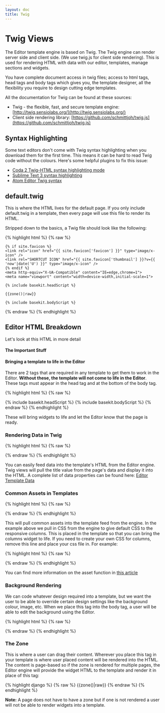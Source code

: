```yaml
---
layout: doc
title: Twig
---
```


# Twig Views

The Editor template engine is based on Twig. The Twig engine can render server side and client side. (We use twig.js for client side rendering). This is used for rendering HTML with data with our editor, templates, manage sections and widgets.

You have complete document access in twig files; access to html tags, head tags and body tags which gives you, the template designer, all the flexibility you require to design cutting edge templates.

All the documentation for Twig can be found at these sources:

* Twig - the flexible, fast, and secure template engine: [http://twig.sensiolabs.org/](http://twig.sensiolabs.org/)
* Client side rendering library: [https://github.com/schmittjoh/twig.js](https://github.com/schmittjoh/twig.js)

## Syntax Highlighting

Some text editors don't come with Twig syntax highlighting when you download them for the first time. This means it can be hard to read Twig code without the colours. Here's some helpful plugins to fix this issue:

* [Coda 2 Twig-HTML syntax highlighting mode](https://github.com/muxx/Twig-HTML.mode)
* [Sublime Text 3 syntax highlighting](https://github.com/Anomareh/PHP-Twig.tmbundle)
* [Atom Editor Twig syntax](https://atom.io/packages/php-twig)

## default.twig

This is where the HTML lives for the default page. If you only include default.twig in a template, then every page will use this file to render its HTML.

Stripped down to the basics, a Twig file should look like the following:

{% highlight html %}
{% raw %}
<!doctype html>
<html>
  <head>
    <meta charset="utf-8" />
    <title>{{ page.title }}</title>
    <meta name="keywords" content="{{ page.keywords }}" />
    <meta name="description" content="{{ page.description }}" />
    <meta http-equiv="content-language" content="{{ page.seoLang }}" />
  
    {% if site.favicon %}
    <link rel="icon" href="{{ site.favicon['favicon'] }}" type="image/x-icon" />
    <link rel="SHORTCUT ICON" href="{{ site.favicon['thumbnail'] }}?v={{ 'now'|date('U') }}" type="image/x-icon" />
    {% endif %}
    <meta http-equiv="X-UA-Compatible" content="IE=edge,chrome=1">
    <meta name="viewport" content="width=device-width,initial-scale=1">
  
    {% include basekit.headScript %}
  </head>
  <body class="{{ page.backgroundClass }}">
  
    {{zone()|raw}}
  
    {% include basekit.bodyScript %}
  </body>
</html>
{% endraw %}
{% endhighlight %}

## Editor HTML Breakdown

Let's look at this HTML in more detail

#### The Important Stuff

#### Bringing a template to life in the Editor

There are 2 tags that are required in any template to get them to work in the Editor. **Without these, the template will not come to life in the Editor**. These tags must appear in the head tag and at the bottom of the body tag.

{% highlight html %}
{% raw %}
<!doctype html>
<html>
  <head>
    {% include basekit.headScript %}
  </head>
  <body>
    {% include basekit.bodyScript %}
  </body>
</html>
{% endraw %}
{% endhighlight %}

These will bring widgets to life and let the Editor know that the page is ready.

### Rendering Data in Twig

{% highlight html %}
{% raw %}
  <title>{{ page.title }}</title>
{% endraw %}
{% endhighlight %}

You can easily feed data into the template's HTML from the Editor engine. Twig views will pull the title value from the page's data and display it into the HTML. A complete list of data properties can be found here: [Editor Template Data](/data/)


### Common Assets in Templates

{% highlight html %}
{% raw %}
  <link rel="stylesheet" href="//{/{{env.assetDomain}}/templates/common/responsive-columns.css" />
{% endraw %}
{% endhighlight %}

This will pull common assets into the template feed from the engine. In the example above we pull in CSS from the engine to give default CSS to the responsive columns. This is placed in the template so that you can bring the columns widget to life. If you need to create your own CSS for columns, remove this line and place your css file in. For example:

{% highlight html %}
{% raw %}
  <link rel="stylesheet" href="{{asset('/css/responsive-columns.css')}}" />
{% endraw %}
{% endhighlight %}

You can find more information on the asset function in [this article](/templating/assets/#asset--image-functions)

### Background Rendering

We can code whatever design required into a template, but we want the user to be able to override certain design settings like the background colour, image, etc. When we place this tag into the body tag, a user will be able to edit the background using the Editor.

{% highlight html %}
{% raw %}
  <body class="{{ page.backgroundClass }}">
{% endraw %}
{% endhighlight %}

### The Zone

This is where a user can drag their content. Wherever you place this tag in your template is where user placed content will be rendered into the HTML. The content is page-based so if the zone is rendered for multiple pages, the Editor engine will provide the widget HTML to the template and render it in place of this tag:

{% highlight django %}
{% raw %}
  {{zone()|raw}}
{% endraw %}
{% endhighlight %}

**Note:** A page does not have to have a zone but if one is not rendered a user will not be able to render widgets into a template.